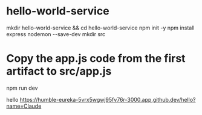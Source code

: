 # hello-world-service

mkdir hello-world-service && cd hello-world-service
npm init -y
npm install express nodemon --save-dev
mkdir src
# Copy the app.js code from the first artifact to src/app.js
npm run dev

hello
https://humble-eureka-5vrx5wgwj95fv76r-3000.app.github.dev/hello?name=Claude